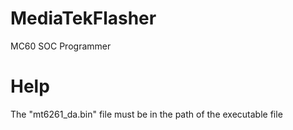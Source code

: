 # MediaTekFlasher
MC60 SOC Programmer


# Help 
The "mt6261_da.bin"  file must be in the path of the executable file

